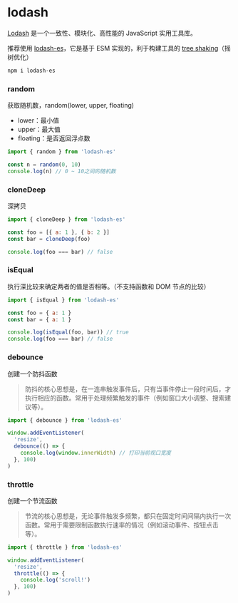 # lodash

[Lodash](https://www.lodashjs.com/) 是一个一致性、模块化、高性能的 JavaScript 实用工具库。

推荐使用 [lodash-es](https://www.npmjs.com/package/lodash-es)，它是基于 ESM 实现的，利于构建工具的 [tree shaking](https://webpack.docschina.org/guides/tree-shaking/)（摇树优化）

```bash
npm i lodash-es
```

### random

获取随机数，random(lower, upper, floating)

- lower：最小值
- upper：最大值
- floating：是否返回浮点数

```js
import { random } from 'lodash-es'

const n = random(0, 10)
console.log(n) // 0 ~ 10之间的随机数
```

### cloneDeep

深拷贝

```js
import { cloneDeep } from 'lodash-es'

const foo = [{ a: 1 }, { b: 2 }]
const bar = cloneDeep(foo)

console.log(foo === bar) // false
```

### isEqual

执行深比较来确定两者的值是否相等。（不支持函数和 DOM 节点的比较）

```js
import { isEqual } from 'lodash-es'

const foo = { a: 1 }
const bar = { a: 1 }

console.log(isEqual(foo, bar)) // true
console.log(foo === bar) // false
```

### debounce

创建一个防抖函数

> 防抖的核心思想是，在一连串触发事件后，只有当事件停止一段时间后，才执行相应的函数。常用于处理频繁触发的事件（例如窗口大小调整、搜索建议等）。

```js
import { debounce } from 'lodash-es'

window.addEventListener(
  'resize',
  debounce(() => {
    console.log(window.innerWidth) // 打印当前视口宽度
  }, 100)
)
```

### throttle

创建一个节流函数

> 节流的核心思想是，无论事件触发多频繁，都只在固定时间间隔内执行一次函数。常用于需要限制函数执行速率的情况（例如滚动事件、按钮点击等）。

```js
import { throttle } from 'lodash-es'

window.addEventListener(
  'resize',
  throttle(() => {
    console.log('scroll!')
  }, 100)
)
```
